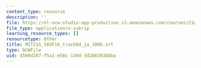 ```yaml
---
content_type: resource
description: ''
file: https://ol-ocw-studio-app-production.s3.amazonaws.com/courses/21g-503-japanese-iii-fall-2019/d560d287f5a1e58c138d3d286303b8ba_MIT21G_503F16_track04_ja_300k.srt
file_type: application/x-subrip
learning_resource_types: []
resourcetype: Other
title: MIT21G_503F16_track04_ja_300k.srt
type: OCWFile
uid: d560d287-f5a1-e58c-138d-3d286303b8ba
---
```

